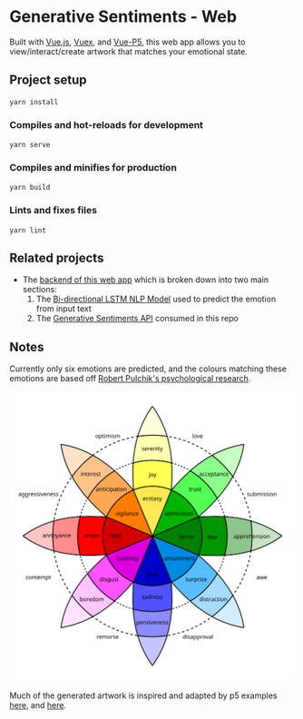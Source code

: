 # Generative Sentiments - Web

Built with [Vue.js](https://vuejs.org/), [Vuex](https://vuex.vuejs.org/), and [Vue-P5](https://github.com/Kinrany/vue-p5), this web app allows you to view/interact/create artwork that matches your emotional state.

## Project setup

```
yarn install
```

### Compiles and hot-reloads for development

```
yarn serve
```

### Compiles and minifies for production

```
yarn build
```

### Lints and fixes files

```
yarn lint
```

## Related projects

- The [backend of this web app](https://github.com/tdarnett/generative-sentiments-backend) which is broken down into two main sections:
  1. The [Bi-directional LSTM NLP Model](https://github.com/tdarnett/generative-sentiments-backend/model/README.md) used to predict the emotion from input text
  2. The [Generative Sentiments API](https://github.com/tdarnett/generative-sentiments-backend/api/README.md) consumed in this repo

## Notes

Currently only six emotions are predicted, and the colours matching these emotions are based off [Robert Pulchik's psychological research](https://en.wikipedia.org/wiki/Robert_Plutchik#Plutchik's_wheel_of_emotions).

![Alt wheel of emotions](./src/assets/Plutchik-wheel.svg)

Much of the generated artwork is inspired and adapted by p5 examples [here](https://p5js.org/examples/), and [here](http://www.generative-gestaltung.de/2/).
